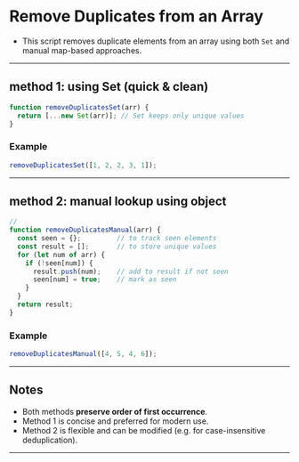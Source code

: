 # Remove Duplicates from an Array

- This script removes duplicate elements from an array using both `Set` and manual map-based approaches.

---

## method 1: using Set (quick & clean)

```js
function removeDuplicatesSet(arr) {
  return [...new Set(arr)]; // Set keeps only unique values
}
```

### Example

```js
removeDuplicatesSet([1, 2, 2, 3, 1]); 
```

---

## method 2: manual lookup using object

```js
// 
function removeDuplicatesManual(arr) {
  const seen = {};         // to track seen elements
  const result = [];       // to store unique values
  for (let num of arr) {
    if (!seen[num]) {
      result.push(num);    // add to result if not seen
      seen[num] = true;    // mark as seen
    }
  }
  return result;
}
```

### Example

```js
removeDuplicatesManual([4, 5, 4, 6]); 
```

---

## Notes

- Both methods **preserve order of first occurrence**.
- Method 1 is concise and preferred for modern use.
- Method 2 is flexible and can be modified (e.g. for case-insensitive deduplication).

---